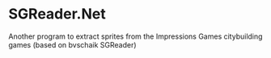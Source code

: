 # SGReader.Net
Another program to extract sprites from the Impressions Games citybuilding games (based on bvschaik SGReader)
